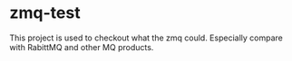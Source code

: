 zmq-test
========

This project is used to checkout what the zmq could. Especially compare with RabittMQ and other MQ products.
